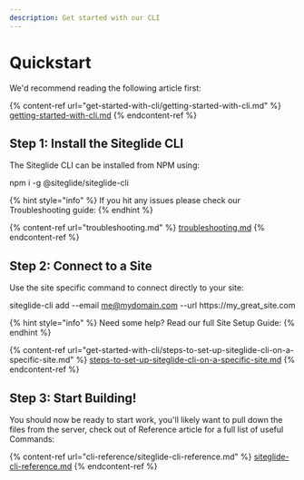 ```yaml
---
description: Get started with our CLI
---
```


# Quickstart

We'd recommend reading the following article first:

{% content-ref url="get-started-with-cli/getting-started-with-cli.md" %}
[getting-started-with-cli.md](get-started-with-cli/getting-started-with-cli.md)
{% endcontent-ref %}

## Step 1: Install the Siteglide CLI

The Siteglide CLI can be installed from NPM using:

npm i -g @siteglide/siteglide-cli

{% hint style="info" %}
If you hit any issues please check our Troubleshooting guide:
{% endhint %}

{% content-ref url="troubleshooting.md" %}
[troubleshooting.md](troubleshooting.md)
{% endcontent-ref %}

## Step 2: Connect to a Site

Use the site specific command to connect directly to your site:

siteglide-cli add --email me@mydomain.com --url https://my\_great\_site.com

{% hint style="info" %}
Need some help? Read our full Site Setup Guide:
{% endhint %}

{% content-ref url="get-started-with-cli/steps-to-set-up-siteglide-cli-on-a-specific-site.md" %}
[steps-to-set-up-siteglide-cli-on-a-specific-site.md](get-started-with-cli/steps-to-set-up-siteglide-cli-on-a-specific-site.md)
{% endcontent-ref %}

## Step 3: Start Building!

You should now be ready to start work, you'll likely want to pull down the files from the server, check out of Reference article for a full list of useful Commands:

{% content-ref url="cli-reference/siteglide-cli-reference.md" %}
[siteglide-cli-reference.md](cli-reference/siteglide-cli-reference.md)
{% endcontent-ref %}

